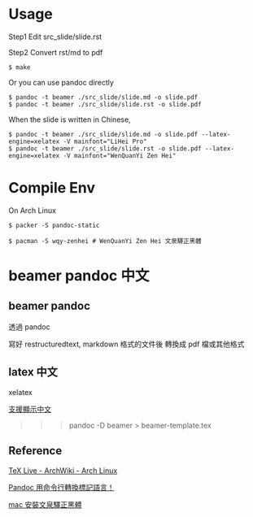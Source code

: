 
# Usage

Step1 Edit src_slide/slide.rst

Step2 Convert rst/md to pdf

    $ make

Or you can use pandoc directly

    $ pandoc -t beamer ./src_slide/slide.md -o slide.pdf
    $ pandoc -t beamer ./src_slide/slide.rst -o slide.pdf

When the slide is written in Chinese,

    $ pandoc -t beamer ./src_slide/slide.md -o slide.pdf --latex-engine=xelatex -V mainfont="LiHei Pro"
    $ pandoc -t beamer ./src_slide/slide.rst -o slide.pdf --latex-engine=xelatex -V mainfont="WenQuanYi Zen Hei"


# Compile Env

On Arch Linux

    $ packer -S pandoc-static

    $ pacman -S wqy-zenhei # WenQuanYi Zen Hei 文泉驛正黑體

# beamer pandoc 中文

## beamer pandoc

透過 pandoc

寫好 restructuredtext, markdown 格式的文件後 轉換成 pdf 檔或其他格式


## latex 中文

xelatex

[支援顯示中文](http://www.cnblogs.com/aquastone/p/markdown_slide.html)

>>> pandoc -D beamer > beamer-template.tex

## Reference

[TeX Live - ArchWiki - Arch Linux](https://wiki.archlinux.org/index.php/TeX_Live)

[Pandoc 用命令行轉換標記語言！](https://www.openfoundry.org/tw/foss-programs/8814-pandoc-)

[mac 安裝文泉驛正黑體](http://pre.tir.tw/008/blog/output/mac-an-zhuang-wen-quan-yi-zheng-hei-ti.html)
